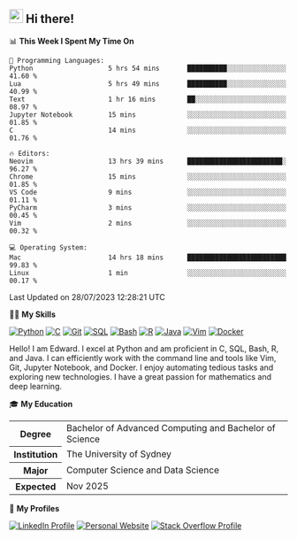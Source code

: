 ## <a href="#"><img src="https://media.giphy.com/media/hvRJCLFzcasrR4ia7z/giphy.gif" width="25px" height="25px"></a> Hi there!

<!--START_SECTION:waka-->
📊 **This Week I Spent My Time On** 

```text
💬 Programming Languages: 
Python                   5 hrs 54 mins       ██████████░░░░░░░░░░░░░░░   41.60 % 
Lua                      5 hrs 49 mins       ██████████░░░░░░░░░░░░░░░   40.99 % 
Text                     1 hr 16 mins        ██░░░░░░░░░░░░░░░░░░░░░░░   08.97 % 
Jupyter Notebook         15 mins             ░░░░░░░░░░░░░░░░░░░░░░░░░   01.85 % 
C                        14 mins             ░░░░░░░░░░░░░░░░░░░░░░░░░   01.76 % 

🔥 Editors: 
Neovim                   13 hrs 39 mins      ████████████████████████░   96.27 % 
Chrome                   15 mins             ░░░░░░░░░░░░░░░░░░░░░░░░░   01.85 % 
VS Code                  9 mins              ░░░░░░░░░░░░░░░░░░░░░░░░░   01.11 % 
PyCharm                  3 mins              ░░░░░░░░░░░░░░░░░░░░░░░░░   00.45 % 
Vim                      2 mins              ░░░░░░░░░░░░░░░░░░░░░░░░░   00.32 % 

💻 Operating System: 
Mac                      14 hrs 18 mins      █████████████████████████   99.83 % 
Linux                    1 min               ░░░░░░░░░░░░░░░░░░░░░░░░░   00.17 % 
```


 Last Updated on 28/07/2023 12:28:21 UTC
<!--END_SECTION:waka-->

💪🏻 **My Skills**

[![Python](https://img.shields.io/badge/-Python-yellow?style=flat-square&logo=Python)](#)
[![C     ](https://img.shields.io/badge/-C-blue?style=flat-square&logo=C)](#)
[![Git   ](https://img.shields.io/badge/-Git-grey?style=flat-square&logo=Git)](#)
[![SQL   ](https://img.shields.io/badge/-SQL-grey?style=flat-square&logo=SQLite)](#)
[![Bash  ](https://img.shields.io/badge/-Bash-grey?style=flat-square&logo=GNU-Bash)](#)
[![R     ](https://img.shields.io/badge/-R-grey?style=flat-square&logo=R)](#)
[![Java  ](https://img.shields.io/badge/-Java-grey?style=flat-square&logo=OpenJDK)](#)
[![Vim   ](https://img.shields.io/badge/-Vim-grey?style=flat-square&logo=Vim)](#)
[![Docker](https://img.shields.io/badge/-Docker-grey?style=flat-square&logo=Docker)](#)

Hello! I am Edward. I excel at Python and am proficient in C, SQL, Bash, R, and
Java. I can efficiently work with the command line and tools like Vim, Git,
Jupyter Notebook, and Docker. I enjoy automating tedious tasks and exploring new
technologies. I have a great passion for mathematics and deep learning.

🎓 **My Education**

<table>
<tr>
    <th>Degree</th>
    <td>Bachelor of Advanced Computing and Bachelor of Science</td>
</tr>
<tr>
    <th>Institution</th>
    <td>The University of Sydney</td>
</tr>
<tr>
    <th>Major</th>
    <td>Computer Science and Data Science</td>
</tr>
<tr>
    <th>Expected</th>
    <td>Nov 2025</td>
</tr>
</table>

🔗 **My Profiles**

[![LinkedIn Profile](https://img.shields.io/badge/-LinkedIn-blue?style=social&logo=LinkedIn)](https://www.linkedin.com/in/edward-ji)
[![Personal Website](https://img.shields.io/badge/-Personal%20Website-blue?style=social&logo=Bootstrap)](https://edwardji.dev)
[![Stack Overflow Profile](https://img.shields.io/badge/-Stack%20Overflow-blue?style=social&logo=StackOverflow)](https://stackoverflow.com/users/11658924)
